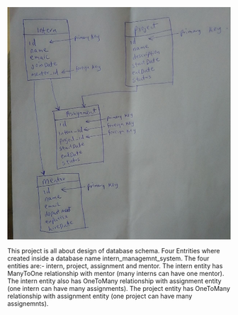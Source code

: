 ![Entity_Relationship_Diagram](./images/ERD.jpg)

This project is all about design of database schema. Four Entrities where created inside a database name intern_managemnt_system.
The four entities are:- intern, project, assignment and mentor.
The intern entity has ManyToOne relationship with mentor (many interns can have one mentor). The intern entity also has OneToMany relationship with assignment entity (one intern can have many assignments).
The project entity has OneToMany relationship with assignment entity (one project can have many assignemnts).
